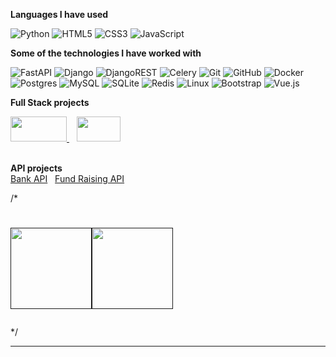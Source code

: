 **Languages I have used**

![Python](https://img.shields.io/badge/python-3670A0?style=for-the-badge&logo=python&logoColor=ffdd54)
![HTML5](https://img.shields.io/badge/html5-%23E34F26.svg?style=for-the-badge&logo=html5&logoColor=white)
![CSS3](https://img.shields.io/badge/css3-%231572B6.svg?style=for-the-badge&logo=css3&logoColor=white)
![JavaScript](https://img.shields.io/badge/javascript-%23323330.svg?style=for-the-badge&logo=javascript&logoColor=%23F7DF1E)

**Some of the technologies I have worked with**

![FastAPI](https://img.shields.io/badge/FastAPI-005571?style=for-the-badge&logo=fastapi)
![Django](https://img.shields.io/badge/django-%23092E20.svg?style=for-the-badge&logo=django&logoColor=white)
![DjangoREST](https://img.shields.io/badge/DJANGO-REST-ff1709?style=for-the-badge&logo=django&logoColor=white&color=ff1709&labelColor=gray)
![Celery](https://img.shields.io/badge/celery-%23a9cc54.svg?style=for-the-badge&logo=celery&logoColor=ddf4a4)
![Git](https://img.shields.io/badge/git-%23F05033.svg?style=for-the-badge&logo=git&logoColor=white)
![GitHub](https://img.shields.io/badge/github-%23121011.svg?style=for-the-badge&logo=github&logoColor=white)
![Docker](https://img.shields.io/badge/docker-%230db7ed.svg?style=for-the-badge&logo=docker&logoColor=white)
![Postgres](https://img.shields.io/badge/postgres-%23316192.svg?style=for-the-badge&logo=postgresql&logoColor=white)
![MySQL](https://img.shields.io/badge/mysql-4479A1.svg?style=for-the-badge&logo=mysql&logoColor=white)
![SQLite](https://img.shields.io/badge/sqlite-%2307405e.svg?style=for-the-badge&logo=sqlite&logoColor=white)
![Redis](https://img.shields.io/badge/redis-%23DD0031.svg?style=for-the-badge&logo=redis&logoColor=white)
![Linux](https://img.shields.io/badge/Linux-FCC624?style=for-the-badge&logo=linux&logoColor=black)
![Bootstrap](https://img.shields.io/badge/bootstrap-%238511FA.svg?style=for-the-badge&logo=bootstrap&logoColor=white)
![Vue.js](https://img.shields.io/badge/vuejs-%2335495e.svg?style=for-the-badge&logo=vuedotjs&logoColor=%234FC08D)


**Full Stack projects**


<a href="https://github.com/haku2266/zarahome-e-commerce">
   <img width="90px" height="40px" src="https://logos-world.net/wp-content/uploads/2023/07/Zara-Home-Logo.jpg" />
</a>    
&nbsp;&nbsp;
<a class="align" href="https://github.com/haku2266/MusicLibrary">
<img width="70px" height="40px" src="https://media.gettyimages.com/id/1475320253/video/colorful-neon-icon.jpg?s=640x640&k=20&c=PwyCyvqWRQRWvc0iw99kOTOqgy8yOKLVJqLjlMKiwp0=" />
</a>   

<br/>
<br/>

**API projects**
<br/>
[Bank API](https://github.com/haku2266/bank_api)&nbsp;&nbsp;
[Fund Raising API](https://github.com/haku2266/fund_raising_api)



/*<h1>
    <a href="">
        <img align="" height='130px' src="https://github-readme-stats.vercel.app/api?username=haku2266&hide_title=true&show_icons=true&include_all_commits=true&line_height=21&bg_color=192841&theme=dark" /><img align="" height='130px' src="https://github-readme-stats.vercel.app/api/top-langs/?username=haku2266&hide_title=true&layout=compact&bg_color=192841&theme=dark" />
    </a>
</h1>*/

-------

